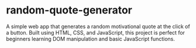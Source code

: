 # random-quote-generator
A simple web app that generates a random motivational quote at the click of a button. Built using HTML, CSS, and JavaScript, this project is perfect for beginners learning DOM manipulation and basic JavaScript functions.
